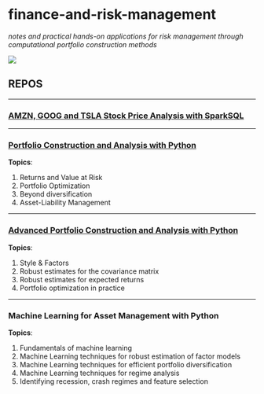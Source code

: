 # finance-and-risk-management

_notes and practical hands-on applications for risk management through computational portfolio construction methods_

![](https://i.imgur.com/k5pWGJD.jpg)

## REPOS
____________

### [AMZN, GOOG and TSLA Stock Price Analysis with SparkSQL](./stock-price-analysis-with-spark)
____________

### [Portfolio Construction and Analysis with Python](./portfolio-construction-and-analysis-with-python)

**Topics**:
  1. Returns and Value at Risk
  2. Portfolio Optimization
  3. Beyond diversification
  4. Asset-Liability Management
  
____________

### [Advanced Portfolio Construction and Analysis with Python](./advanced-portfolio-construction-and-analysis-with-python)

**Topics**:
  1. Style & Factors
  2. Robust estimates for the covariance matrix 
  3. Robust estimates for expected returns 
  4. Portfolio optimization in practice
  
____________

### Machine Learning for Asset Management with Python

**Topics**:
  1. Fundamentals of machine learning 
  2. Machine Learning techniques for robust estimation of factor models
  3. Machine Learning techniques for efficient portfolio diversification 
  4. Machine Learning techniques for regime analysis 
  5. Identifying recession, crash regimes and feature selection 

